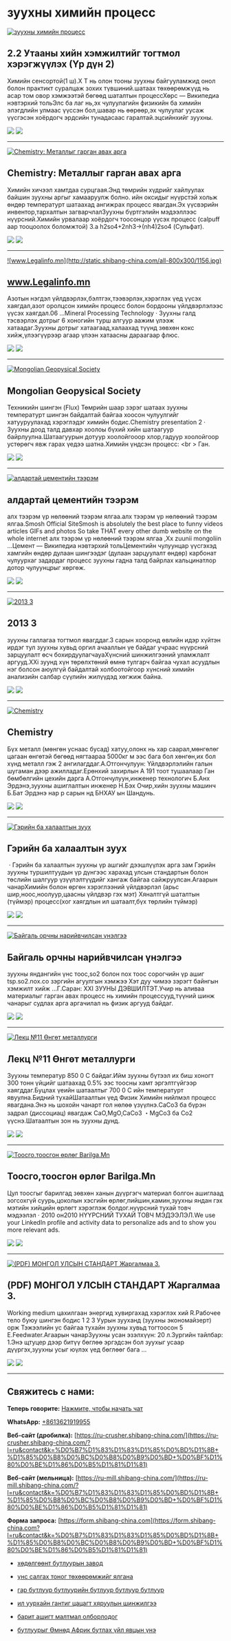 # зуухны химийн процесс

<a href="https://swt.shibang-china.com/?l=ru&img&k=%D0%B7%D1%83%D1%83%D1%85%D0%BD%D1%8B+%D1%85%D0%B8%D0%BC%D0%B8%D0%B9%D0%BD+%D0%BF%D1%80%D0%BE%D1%86%D0%B5%D1%81%D1%81" target="_blank">![зуухны химийн процесс](http://static.shibang-china.com/all-800x300/1385.jpg)</a>

## 2.2 Утааны хийн хэмжилтийг тогтмол хэрэгжүүлэх (Үр дүн 2)
Химийн сенсортой(1 ш).Х Т нь олон тооны зуухны байгууламжид онол болон практикт суралцаж зохих түвшиний.шатаах төхөөрөмжүүд нь асар том овор хэмжээтэй бөгөөд шаталтын процессХөрс — Википедиа нэвтэрхий тольЭлс ба лаг нь,эх чулуулагийн физикийн ба химийн элэгдлийн улмаас үүссэн бол,шавар нь өөрөөр,эх чулуулаг уусаж үүсгэсэн хоёрдогч эрдсийн тунадасаас гаралтай.эцсийнхийг зуухны.


<a href="https://whatsapp.shibangsoft.com/WhatsApp.php" target="_blank" title="WhatsApp">![](http://static.shibang-china.com/icon/whatsapp.png)</a> <a href="https://swt.shibang-china.com/?l=ru&icon&k=%D0%B7%D1%83%D1%83%D1%85%D0%BD%D1%8B+%D1%85%D0%B8%D0%BC%D0%B8%D0%B9%D0%BD+%D0%BF%D1%80%D0%BE%D1%86%D0%B5%D1%81%D1%81" target="_blank">![](http://static.shibang-china.com/icon/chat-ru.png)</a>

---

<a href="https://swt.shibang-china.com/?l=ru&img&k=%D0%B7%D1%83%D1%83%D1%85%D0%BD%D1%8B+%D1%85%D0%B8%D0%BC%D0%B8%D0%B9%D0%BD+%D0%BF%D1%80%D0%BE%D1%86%D0%B5%D1%81%D1%81" target="_blank">![Chemistry: Металлыг гарган авах арга](http://static.shibang-china.com/all-800x300/438.jpg)</a>

## Chemistry: Металлыг гарган авах арга
Химийн хичээл хамтдаа сурцгаая.Энд төмрийн хүдрийг хайлуулах байшин зуухны аргыг хамааруулж болно. ийн оксидыг нүүрстэй хольж өндөр температурт шатаахад ангижрах процесс явагдан.Эх үүсвэрийн инвентор,тархалтын загварчлалЗуухны бүртгэлийн мэдээллээс нүүрсний.Химийн урвалаар хоёрдогч тоосонцор үүсэх процесс (calpuff аар тооцоолох боломжтой) 3.a h2so4+2nh3→(nh4)2so4 (Сульфат).


<a href="https://whatsapp.shibangsoft.com/WhatsApp.php" target="_blank" title="WhatsApp">![](http://static.shibang-china.com/icon/whatsapp.png)</a> <a href="https://swt.shibang-china.com/?l=ru&icon&k=%D0%B7%D1%83%D1%83%D1%85%D0%BD%D1%8B+%D1%85%D0%B8%D0%BC%D0%B8%D0%B9%D0%BD+%D0%BF%D1%80%D0%BE%D1%86%D0%B5%D1%81%D1%81" target="_blank">![](http://static.shibang-china.com/icon/chat-ru.png)</a>

---

<a href="https://swt.shibang-china.com/?l=ru&img&k=%D0%B7%D1%83%D1%83%D1%85%D0%BD%D1%8B+%D1%85%D0%B8%D0%BC%D0%B8%D0%B9%D0%BD+%D0%BF%D1%80%D0%BE%D1%86%D0%B5%D1%81%D1%81" target="_blank">![www.Legalinfo.mn](http://static.shibang-china.com/all-800x300/1156.jpg)</a>

## www.Legalinfo.mn
Азотын нэгдэл үйлдвэрлэх,бэлтгэх,тээвэрлэх,хэрэглэх үед үүсэх хаягдал,азот оролцсон химийн процесс болон бордооны үйлдвэрлэлээс үүсэх хаягдал.06 …Mineral Processing Technology&nbsp;&#0183;&#32;Зуухны галд тэсвэрлэх дотрыг 6 хоногийн турш алгуур аажим үлээж хатаадаг.Зуухны дотрыг хатаагаад,халаахад түүнд зөвхөн кокс хийж,үлээгүүрээр агаар үлээн хатаасны дараагаар флюс.


<a href="https://whatsapp.shibangsoft.com/WhatsApp.php" target="_blank" title="WhatsApp">![](http://static.shibang-china.com/icon/whatsapp.png)</a> <a href="https://swt.shibang-china.com/?l=ru&icon&k=%D0%B7%D1%83%D1%83%D1%85%D0%BD%D1%8B+%D1%85%D0%B8%D0%BC%D0%B8%D0%B9%D0%BD+%D0%BF%D1%80%D0%BE%D1%86%D0%B5%D1%81%D1%81" target="_blank">![](http://static.shibang-china.com/icon/chat-ru.png)</a>

---

<a href="https://swt.shibang-china.com/?l=ru&img&k=%D0%B7%D1%83%D1%83%D1%85%D0%BD%D1%8B+%D1%85%D0%B8%D0%BC%D0%B8%D0%B9%D0%BD+%D0%BF%D1%80%D0%BE%D1%86%D0%B5%D1%81%D1%81" target="_blank">![Mongolian Geopysical Society](http://static.shibang-china.com/all-800x300/631.jpg)</a>

## Mongolian Geopysical Society
Техникийн шингэн (Flux) Төмрийн шаар зэрэг шатаах зуухны температурт шингэн байдалтай байгаа хоосон чулуулгийг хатууруулахад хэрэглэдэг химийн бодис.Chemistry presentation 2&nbsp;&#0183;&#32;Зуухны доод талд давхар хоолоы бүхий хийн шатаагуур байрлуулна.Шатаагуурын дотуур хоолойгооор хлор,гадуур хоолойгоор устөрөгч явж гарах үедээ шатна.Химийн үндсэн процесс: &lt;br &gt; Ган.


<a href="https://whatsapp.shibangsoft.com/WhatsApp.php" target="_blank" title="WhatsApp">![](http://static.shibang-china.com/icon/whatsapp.png)</a> <a href="https://swt.shibang-china.com/?l=ru&icon&k=%D0%B7%D1%83%D1%83%D1%85%D0%BD%D1%8B+%D1%85%D0%B8%D0%BC%D0%B8%D0%B9%D0%BD+%D0%BF%D1%80%D0%BE%D1%86%D0%B5%D1%81%D1%81" target="_blank">![](http://static.shibang-china.com/icon/chat-ru.png)</a>

---

<a href="https://swt.shibang-china.com/?l=ru&img&k=%D0%B7%D1%83%D1%83%D1%85%D0%BD%D1%8B+%D1%85%D0%B8%D0%BC%D0%B8%D0%B9%D0%BD+%D0%BF%D1%80%D0%BE%D1%86%D0%B5%D1%81%D1%81" target="_blank">![алдартай цементийн тээрэм](http://static.shibang-china.com/all-800x300/1181.jpg)</a>

## алдартай цементийн тээрэм
алх тээрэм үр нөлөөний тээрэм ялгаа.алх тээрэм үр нөлөөний тээрэм ялгаа.Smosh Official SiteSmosh is absolutely the best place to funny videos articles GIFs and photos So take THAT every other dumb website on the whole internet алх тээрэм үр нөлөөний тээрэм ялгаа ,Xx zuunii mongoliin …Цемент — Википедиа нэвтэрхий тольЦементийн чулуунцар үүсгэхэд хамгийн өндөр дулаан шингээдэг (дулаан зарцуулалт өндөр) карбонат чулуурхаг задардаг процесс зуухны гадна талд байрлах кальцинатлор дотор чулуунцрыг хөргөж.


<a href="https://whatsapp.shibangsoft.com/WhatsApp.php" target="_blank" title="WhatsApp">![](http://static.shibang-china.com/icon/whatsapp.png)</a> <a href="https://swt.shibang-china.com/?l=ru&icon&k=%D0%B7%D1%83%D1%83%D1%85%D0%BD%D1%8B+%D1%85%D0%B8%D0%BC%D0%B8%D0%B9%D0%BD+%D0%BF%D1%80%D0%BE%D1%86%D0%B5%D1%81%D1%81" target="_blank">![](http://static.shibang-china.com/icon/chat-ru.png)</a>

---

<a href="https://swt.shibang-china.com/?l=ru&img&k=%D0%B7%D1%83%D1%83%D1%85%D0%BD%D1%8B+%D1%85%D0%B8%D0%BC%D0%B8%D0%B9%D0%BD+%D0%BF%D1%80%D0%BE%D1%86%D0%B5%D1%81%D1%81" target="_blank">![2013 3](http://static.shibang-china.com/all-800x300/211.jpg)</a>

## 2013 3
зуухны галлагаа тогтмол явагддаг.3 сарын хооронд өвлийн идэр хүйтэн ирдэг тул зуухны хувьд оргил ачааллын үе байдаг учраас нүүрсний зарцуулалт өсч бохирдуулагчayaХүнсний шинжилгээний уламжлалт аргууд.ХХi зуунд хүн төрөлхтөний өмнө тулгарч байгаа чухал асуудлын нэг болсон аюулгүй байдалтай холбоотойгоор хүнсний химийн анализийн салбар сүүлийн жилүүдэд хөгжиж байна.


<a href="https://whatsapp.shibangsoft.com/WhatsApp.php" target="_blank" title="WhatsApp">![](http://static.shibang-china.com/icon/whatsapp.png)</a> <a href="https://swt.shibang-china.com/?l=ru&icon&k=%D0%B7%D1%83%D1%83%D1%85%D0%BD%D1%8B+%D1%85%D0%B8%D0%BC%D0%B8%D0%B9%D0%BD+%D0%BF%D1%80%D0%BE%D1%86%D0%B5%D1%81%D1%81" target="_blank">![](http://static.shibang-china.com/icon/chat-ru.png)</a>

---

<a href="https://swt.shibang-china.com/?l=ru&img&k=%D0%B7%D1%83%D1%83%D1%85%D0%BD%D1%8B+%D1%85%D0%B8%D0%BC%D0%B8%D0%B9%D0%BD+%D0%BF%D1%80%D0%BE%D1%86%D0%B5%D1%81%D1%81" target="_blank">![Chemistry](http://static.shibang-china.com/all-800x300/262.jpg)</a>

## Chemistry
Бүх металл (мөнгөн уснаас бусад) хатуу,олонх нь хар саарал,мөнгөлөг цагаан өнгөтэй бөгөөд нягтаараа 5000кг м ээс бага бол хөнгөн,их бол хүнд металл гэж 2 ангилагддаг.А.Отгончулуун: Үйлдвэрлэлийн галын шугаман дээр ажилладаг.Ерөнхий захирлын А 191 тоот тушаалаар Ган бөмбөлгийн цехийн дарга А.Отгончулуун,инженер технологич Б.Анх Эрдэнэ,зуухны ашиглалтын инженер Н.Бэх Очир,хийн зуухны машинч Б.Бат Эрдэнэ нар р сарын нд БНХАУ ын Шандунь.


<a href="https://whatsapp.shibangsoft.com/WhatsApp.php" target="_blank" title="WhatsApp">![](http://static.shibang-china.com/icon/whatsapp.png)</a> <a href="https://swt.shibang-china.com/?l=ru&icon&k=%D0%B7%D1%83%D1%83%D1%85%D0%BD%D1%8B+%D1%85%D0%B8%D0%BC%D0%B8%D0%B9%D0%BD+%D0%BF%D1%80%D0%BE%D1%86%D0%B5%D1%81%D1%81" target="_blank">![](http://static.shibang-china.com/icon/chat-ru.png)</a>

---

<a href="https://swt.shibang-china.com/?l=ru&img&k=%D0%B7%D1%83%D1%83%D1%85%D0%BD%D1%8B+%D1%85%D0%B8%D0%BC%D0%B8%D0%B9%D0%BD+%D0%BF%D1%80%D0%BE%D1%86%D0%B5%D1%81%D1%81" target="_blank">![Гэрийн ба халаалтын зуух](http://static.shibang-china.com/all-800x300/308.jpg)</a>

## Гэрийн ба халаалтын зуух
&nbsp;&#0183;&#32;Гэрийн ба халаалтын зуухны үр ашгийг дээшлүүлэх арга зам Гэрийн зуухны туршилтуудын үр дүнгээс харахад улсын стандартын болон төслийн шалгуур үзүүлэлтүүдийг хангаж байгаа сайжруулсан.Агаарын чанарХимийн болон өргөн хэрэглээний үйлдвэрлэл (арьс шир,ноос,ноолуур,цаасны үйлдвэр гэх мэт) Хяналтгүй шаталтын (түймэр) процесс(хог хаягдлын ил шатаалт,бүх төрлийн түймэр)


<a href="https://whatsapp.shibangsoft.com/WhatsApp.php" target="_blank" title="WhatsApp">![](http://static.shibang-china.com/icon/whatsapp.png)</a> <a href="https://swt.shibang-china.com/?l=ru&icon&k=%D0%B7%D1%83%D1%83%D1%85%D0%BD%D1%8B+%D1%85%D0%B8%D0%BC%D0%B8%D0%B9%D0%BD+%D0%BF%D1%80%D0%BE%D1%86%D0%B5%D1%81%D1%81" target="_blank">![](http://static.shibang-china.com/icon/chat-ru.png)</a>

---

<a href="https://swt.shibang-china.com/?l=ru&img&k=%D0%B7%D1%83%D1%83%D1%85%D0%BD%D1%8B+%D1%85%D0%B8%D0%BC%D0%B8%D0%B9%D0%BD+%D0%BF%D1%80%D0%BE%D1%86%D0%B5%D1%81%D1%81" target="_blank">![Байгаль орчны нарийвчилсан үнэлгээ](http://static.shibang-china.com/all-800x300/229.jpg)</a>

## Байгаль орчны нарийвчилсан үнэлгээ
зуухны яндангийн үнс тоос,so2 болон nox тоос сорогчийн үр ашиг tsp.so2.nox.co зэргийн агуулгын хэмжээ Хэт дуу чимээ зэрэгт байнгын хэмжилт хийж …Г.Саран: XXI ЗУУНЫ ДЭВШИЛТЭТ.Учир нь аливаа материалыг гарган авах процесс нь химийн процессууд,түүний шинж чанарыг судлах арга аргачилал нь физик аргууд байдаг.


<a href="https://whatsapp.shibangsoft.com/WhatsApp.php" target="_blank" title="WhatsApp">![](http://static.shibang-china.com/icon/whatsapp.png)</a> <a href="https://swt.shibang-china.com/?l=ru&icon&k=%D0%B7%D1%83%D1%83%D1%85%D0%BD%D1%8B+%D1%85%D0%B8%D0%BC%D0%B8%D0%B9%D0%BD+%D0%BF%D1%80%D0%BE%D1%86%D0%B5%D1%81%D1%81" target="_blank">![](http://static.shibang-china.com/icon/chat-ru.png)</a>

---

<a href="https://swt.shibang-china.com/?l=ru&img&k=%D0%B7%D1%83%D1%83%D1%85%D0%BD%D1%8B+%D1%85%D0%B8%D0%BC%D0%B8%D0%B9%D0%BD+%D0%BF%D1%80%D0%BE%D1%86%D0%B5%D1%81%D1%81" target="_blank">![Лекц №11 Өнгөт металлурги](http://static.shibang-china.com/all-800x300/293.jpg)</a>

## Лекц №11 Өнгөт металлурги
Зуухны температур 850 0 С байдаг.Ийм зуухны бүтээл их биш хоногт 300 тонн үйцийг шатаахад 0.5% ээс тоосны хамт эргэлтгүйгээр хаягддаг.Буцлах үеийн шатаалтыг 700 0 С ийн температурт явуулна.Бидний тухайШатаалтын үед Физик Химийн нийлмэл процесс явагдана.Энэ нь шохойн чанарт гол нөлөө үзүүлнэ.CaCo3 ба бүрэн задрал (диссоциац) явагдаж CaO,MgO,CaCo3 ・MgCo3 ба Co2 үүснэ.Шатаалтын зон нь зуухны дунд.


<a href="https://whatsapp.shibangsoft.com/WhatsApp.php" target="_blank" title="WhatsApp">![](http://static.shibang-china.com/icon/whatsapp.png)</a> <a href="https://swt.shibang-china.com/?l=ru&icon&k=%D0%B7%D1%83%D1%83%D1%85%D0%BD%D1%8B+%D1%85%D0%B8%D0%BC%D0%B8%D0%B9%D0%BD+%D0%BF%D1%80%D0%BE%D1%86%D0%B5%D1%81%D1%81" target="_blank">![](http://static.shibang-china.com/icon/chat-ru.png)</a>

---

<a href="https://swt.shibang-china.com/?l=ru&img&k=%D0%B7%D1%83%D1%83%D1%85%D0%BD%D1%8B+%D1%85%D0%B8%D0%BC%D0%B8%D0%B9%D0%BD+%D0%BF%D1%80%D0%BE%D1%86%D0%B5%D1%81%D1%81" target="_blank">![Тоосго,тоосгон өрлөг Barilga.Mn](http://static.shibang-china.com/all-800x300/217.jpg)</a>

## Тоосго,тоосгон өрлөг Barilga.Mn
Цул тоосгыг барилгад зөвхөн ханын дүүргэгч материал болгон ашиглаад зогсохгүй суурь,цоколын хэсгийн өрлөг,пийшин,камин,зуухны яндан гэх мэтийн хийцийн өрлөгт хэрэглэж болдог.нүүрсний тухай товч мэдээлэл&nbsp;&#0183;&#32;2010 он2010 НҮҮРСНИЙ ТУХАЙ ТОВЧ МЭДЭЭЛЭЛ.We use your LinkedIn profile and activity data to personalize ads and to show you more relevant ads.


<a href="https://whatsapp.shibangsoft.com/WhatsApp.php" target="_blank" title="WhatsApp">![](http://static.shibang-china.com/icon/whatsapp.png)</a> <a href="https://swt.shibang-china.com/?l=ru&icon&k=%D0%B7%D1%83%D1%83%D1%85%D0%BD%D1%8B+%D1%85%D0%B8%D0%BC%D0%B8%D0%B9%D0%BD+%D0%BF%D1%80%D0%BE%D1%86%D0%B5%D1%81%D1%81" target="_blank">![](http://static.shibang-china.com/icon/chat-ru.png)</a>

---

<a href="https://swt.shibang-china.com/?l=ru&img&k=%D0%B7%D1%83%D1%83%D1%85%D0%BD%D1%8B+%D1%85%D0%B8%D0%BC%D0%B8%D0%B9%D0%BD+%D0%BF%D1%80%D0%BE%D1%86%D0%B5%D1%81%D1%81" target="_blank">![(PDF) МОНГОЛ УЛСЫН СТАНДАРТ Жаргалмаа З.](http://static.shibang-china.com/all-800x300/1076.jpg)</a>

## (PDF) МОНГОЛ УЛСЫН СТАНДАРТ Жаргалмаа З.
Working medium цахилгаан энергид хувиргахад хэрэглэх хий R.Рабочее тело буюу шингэн бодис 1 2 3 Уурын зууханд (зуухны экономайзерт) орж Тэжээлийн ус байгаа тухайн зуухны хувьд тогтоосон 5 E.Feedwater.Агаарын чанарЗуухны усан эзэлхүүн: 20 л.Зургийн тайлбар: 1.Энэ щтуцер дээр битүү бөглөө эргэдсэн бол зуухыг усаар дүүргэх,зуухны усыг юүлэх үед бөглөөг бага …


<a href="https://whatsapp.shibangsoft.com/WhatsApp.php" target="_blank" title="WhatsApp">![](http://static.shibang-china.com/icon/whatsapp.png)</a> <a href="https://swt.shibang-china.com/?l=ru&icon&k=%D0%B7%D1%83%D1%83%D1%85%D0%BD%D1%8B+%D1%85%D0%B8%D0%BC%D0%B8%D0%B9%D0%BD+%D0%BF%D1%80%D0%BE%D1%86%D0%B5%D1%81%D1%81" target="_blank">![](http://static.shibang-china.com/icon/chat-ru.png)</a>

---
## Свяжитесь с нами:

**Теперь говорите:** [Нажмите, чтобы начать чат](https://swt.shibang-china.com?l=ru&contact&k=%D0%B7%D1%83%D1%83%D1%85%D0%BD%D1%8B+%D1%85%D0%B8%D0%BC%D0%B8%D0%B9%D0%BD+%D0%BF%D1%80%D0%BE%D1%86%D0%B5%D1%81%D1%81)

**WhatsApp:**  [+8613621919955](https://whatsapp.shibangsoft.com/WhatsApp.php)

**Веб-сайт (дробилка):** [https://ru-crusher.shibang-china.com/](https://ru-crusher.shibang-china.com/?l=ru&contact&k=%D0%B7%D1%83%D1%83%D1%85%D0%BD%D1%8B+%D1%85%D0%B8%D0%BC%D0%B8%D0%B9%D0%BD+%D0%BF%D1%80%D0%BE%D1%86%D0%B5%D1%81%D1%81)

**Веб-сайт (мельница):** [https://ru-mill.shibang-china.com/](https://ru-mill.shibang-china.com/?l=ru&contact&k=%D0%B7%D1%83%D1%83%D1%85%D0%BD%D1%8B+%D1%85%D0%B8%D0%BC%D0%B8%D0%B9%D0%BD+%D0%BF%D1%80%D0%BE%D1%86%D0%B5%D1%81%D1%81)

**Форма запроса:** [https://form.shibang-china.com](https://form.shibang-china.com?l=ru&contact&k=%D0%B7%D1%83%D1%83%D1%85%D0%BD%D1%8B+%D1%85%D0%B8%D0%BC%D0%B8%D0%B9%D0%BD+%D0%BF%D1%80%D0%BE%D1%86%D0%B5%D1%81%D1%81)

* [хөдөлгөөнт бутлуурын завод](../127/%D1%85%D3%A9%D0%B4%D3%A9%D0%BB%D0%B3%D3%A9%D3%A9%D0%BD%D1%82%20%D0%B1%D1%83%D1%82%D0%BB%D1%83%D1%83%D1%80%D1%8B%D0%BD%20%D0%B7%D0%B0%D0%B2%D0%BE%D0%B4.md)

* [үнс салгах тоног төхөөрөмжийг ялгана](../130/%D2%AF%D0%BD%D1%81%20%D1%81%D0%B0%D0%BB%D0%B3%D0%B0%D1%85%20%D1%82%D0%BE%D0%BD%D0%BE%D0%B3%20%D1%82%D3%A9%D1%85%D3%A9%D3%A9%D1%80%D3%A9%D0%BC%D0%B6%D0%B8%D0%B9%D0%B3%20%D1%8F%D0%BB%D0%B3%D0%B0%D0%BD%D0%B0.md)

* [гар бутлуур бутлуурийн бутлуур бутлуур бутлуур](../129/%D0%B3%D0%B0%D1%80%20%D0%B1%D1%83%D1%82%D0%BB%D1%83%D1%83%D1%80%20%D0%B1%D1%83%D1%82%D0%BB%D1%83%D1%83%D1%80%D0%B8%D0%B9%D0%BD%20%D0%B1%D1%83%D1%82%D0%BB%D1%83%D1%83%D1%80%20%D0%B1%D1%83%D1%82%D0%BB%D1%83%D1%83%D1%80%20%D0%B1%D1%83%D1%82%D0%BB%D1%83%D1%83%D1%80.md)

* [ил уурхайн гантиг цацагт хяруулын шинжилгээ](../126/%D0%B8%D0%BB%20%D1%83%D1%83%D1%80%D1%85%D0%B0%D0%B9%D0%BD%20%D0%B3%D0%B0%D0%BD%D1%82%D0%B8%D0%B3%20%D1%86%D0%B0%D1%86%D0%B0%D0%B3%D1%82%20%D1%85%D1%8F%D1%80%D1%83%D1%83%D0%BB%D1%8B%D0%BD%20%D1%88%D0%B8%D0%BD%D0%B6%D0%B8%D0%BB%D0%B3%D1%8D%D1%8D.md)

* [барит ашигт малтмал олборлодог](../128/%D0%B1%D0%B0%D1%80%D0%B8%D1%82%20%D0%B0%D1%88%D0%B8%D0%B3%D1%82%20%D0%BC%D0%B0%D0%BB%D1%82%D0%BC%D0%B0%D0%BB%20%D0%BE%D0%BB%D0%B1%D0%BE%D1%80%D0%BB%D0%BE%D0%B4%D0%BE%D0%B3.md)

* [бутлуурыг Өмнөд Африк бутлах үйл явцын үнэ](../130/%D0%B1%D1%83%D1%82%D0%BB%D1%83%D1%83%D1%80%D1%8B%D0%B3%20%D3%A8%D0%BC%D0%BD%D3%A9%D0%B4%20%D0%90%D1%84%D1%80%D0%B8%D0%BA%20%D0%B1%D1%83%D1%82%D0%BB%D0%B0%D1%85%20%D2%AF%D0%B9%D0%BB%20%D1%8F%D0%B2%D1%86%D1%8B%D0%BD%20%D2%AF%D0%BD%D1%8D.md)